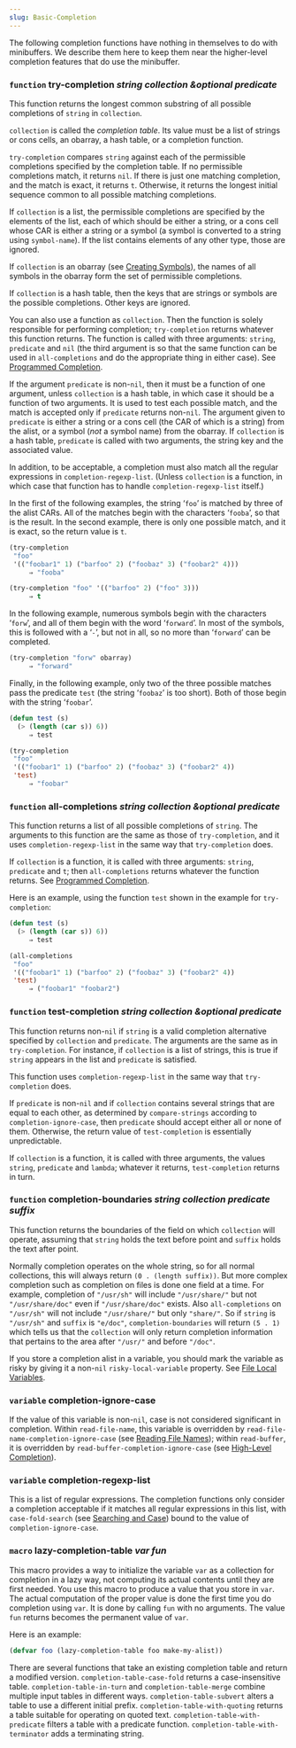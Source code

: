 ```yaml
---
slug: Basic-Completion
---
```


The following completion functions have nothing in themselves to do with minibuffers. We describe them here to keep them near the higher-level completion features that do use the minibuffer.

### <span className="tag function">`function`</span> **try-completion** *string collection \&optional predicate*

This function returns the longest common substring of all possible completions of `string` in `collection`.

`collection` is called the *completion table*. Its value must be a list of strings or cons cells, an obarray, a hash table, or a completion function.

`try-completion` compares `string` against each of the permissible completions specified by the completion table. If no permissible completions match, it returns `nil`. If there is just one matching completion, and the match is exact, it returns `t`. Otherwise, it returns the longest initial sequence common to all possible matching completions.

If `collection` is a list, the permissible completions are specified by the elements of the list, each of which should be either a string, or a cons cell whose CAR is either a string or a symbol (a symbol is converted to a string using `symbol-name`). If the list contains elements of any other type, those are ignored.

If `collection` is an obarray (see [Creating Symbols](Creating-Symbols)), the names of all symbols in the obarray form the set of permissible completions.

If `collection` is a hash table, then the keys that are strings or symbols are the possible completions. Other keys are ignored.

You can also use a function as `collection`. Then the function is solely responsible for performing completion; `try-completion` returns whatever this function returns. The function is called with three arguments: `string`, `predicate` and `nil` (the third argument is so that the same function can be used in `all-completions` and do the appropriate thing in either case). See [Programmed Completion](Programmed-Completion).

If the argument `predicate` is non-`nil`, then it must be a function of one argument, unless `collection` is a hash table, in which case it should be a function of two arguments. It is used to test each possible match, and the match is accepted only if `predicate` returns non-`nil`. The argument given to `predicate` is either a string or a cons cell (the CAR of which is a string) from the alist, or a symbol (*not* a symbol name) from the obarray. If `collection` is a hash table, `predicate` is called with two arguments, the string key and the associated value.

In addition, to be acceptable, a completion must also match all the regular expressions in `completion-regexp-list`. (Unless `collection` is a function, in which case that function has to handle `completion-regexp-list` itself.)

In the first of the following examples, the string ‘`foo`’ is matched by three of the alist CARs. All of the matches begin with the characters ‘`fooba`’, so that is the result. In the second example, there is only one possible match, and it is exact, so the return value is `t`.

```lisp
(try-completion
 "foo"
 '(("foobar1" 1) ("barfoo" 2) ("foobaz" 3) ("foobar2" 4)))
     ⇒ "fooba"
```



```lisp
(try-completion "foo" '(("barfoo" 2) ("foo" 3)))
     ⇒ t
```

In the following example, numerous symbols begin with the characters ‘`forw`’, and all of them begin with the word ‘`forward`’. In most of the symbols, this is followed with a ‘`-`’, but not in all, so no more than ‘`forward`’ can be completed.

```lisp
(try-completion "forw" obarray)
     ⇒ "forward"
```

Finally, in the following example, only two of the three possible matches pass the predicate `test` (the string ‘`foobaz`’ is too short). Both of those begin with the string ‘`foobar`’.

```lisp
(defun test (s)
  (> (length (car s)) 6))
     ⇒ test
```

```lisp
(try-completion
 "foo"
 '(("foobar1" 1) ("barfoo" 2) ("foobaz" 3) ("foobar2" 4))
 'test)
     ⇒ "foobar"
```

### <span className="tag function">`function`</span> **all-completions** *string collection \&optional predicate*

This function returns a list of all possible completions of `string`. The arguments to this function are the same as those of `try-completion`, and it uses `completion-regexp-list` in the same way that `try-completion` does.

If `collection` is a function, it is called with three arguments: `string`, `predicate` and `t`; then `all-completions` returns whatever the function returns. See [Programmed Completion](Programmed-Completion).

Here is an example, using the function `test` shown in the example for `try-completion`:

```lisp
(defun test (s)
  (> (length (car s)) 6))
     ⇒ test
```



```lisp
(all-completions
 "foo"
 '(("foobar1" 1) ("barfoo" 2) ("foobaz" 3) ("foobar2" 4))
 'test)
     ⇒ ("foobar1" "foobar2")
```

### <span className="tag function">`function`</span> **test-completion** *string collection \&optional predicate*

This function returns non-`nil` if `string` is a valid completion alternative specified by `collection` and `predicate`. The arguments are the same as in `try-completion`. For instance, if `collection` is a list of strings, this is true if `string` appears in the list and `predicate` is satisfied.

This function uses `completion-regexp-list` in the same way that `try-completion` does.

If `predicate` is non-`nil` and if `collection` contains several strings that are equal to each other, as determined by `compare-strings` according to `completion-ignore-case`, then `predicate` should accept either all or none of them. Otherwise, the return value of `test-completion` is essentially unpredictable.

If `collection` is a function, it is called with three arguments, the values `string`, `predicate` and `lambda`; whatever it returns, `test-completion` returns in turn.

### <span className="tag function">`function`</span> **completion-boundaries** *string collection predicate suffix*

This function returns the boundaries of the field on which `collection` will operate, assuming that `string` holds the text before point and `suffix` holds the text after point.

Normally completion operates on the whole string, so for all normal collections, this will always return `(0 . (length suffix))`. But more complex completion such as completion on files is done one field at a time. For example, completion of `"/usr/sh"` will include `"/usr/share/"` but not `"/usr/share/doc"` even if `"/usr/share/doc"` exists. Also `all-completions` on `"/usr/sh"` will not include `"/usr/share/"` but only `"share/"`. So if `string` is `"/usr/sh"` and `suffix` is `"e/doc"`, `completion-boundaries` will return `(5 . 1)` which tells us that the `collection` will only return completion information that pertains to the area after `"/usr/"` and before `"/doc"`.

If you store a completion alist in a variable, you should mark the variable as risky by giving it a non-`nil` `risky-local-variable` property. See [File Local Variables](File-Local-Variables).

### <span className="tag variable">`variable`</span> **completion-ignore-case**

If the value of this variable is non-`nil`, case is not considered significant in completion. Within `read-file-name`, this variable is overridden by `read-file-name-completion-ignore-case` (see [Reading File Names](Reading-File-Names)); within `read-buffer`, it is overridden by `read-buffer-completion-ignore-case` (see [High-Level Completion](High_002dLevel-Completion)).

### <span className="tag variable">`variable`</span> **completion-regexp-list**

This is a list of regular expressions. The completion functions only consider a completion acceptable if it matches all regular expressions in this list, with `case-fold-search` (see [Searching and Case](Searching-and-Case)) bound to the value of `completion-ignore-case`.

### <span className="tag macro">`macro`</span> **lazy-completion-table** *var fun*

This macro provides a way to initialize the variable `var` as a collection for completion in a lazy way, not computing its actual contents until they are first needed. You use this macro to produce a value that you store in `var`. The actual computation of the proper value is done the first time you do completion using `var`. It is done by calling `fun` with no arguments. The value `fun` returns becomes the permanent value of `var`.

Here is an example:

```lisp
(defvar foo (lazy-completion-table foo make-my-alist))
```

There are several functions that take an existing completion table and return a modified version. `completion-table-case-fold` returns a case-insensitive table. `completion-table-in-turn` and `completion-table-merge` combine multiple input tables in different ways. `completion-table-subvert` alters a table to use a different initial prefix. `completion-table-with-quoting` returns a table suitable for operating on quoted text. `completion-table-with-predicate` filters a table with a predicate function. `completion-table-with-terminator` adds a terminating string.
